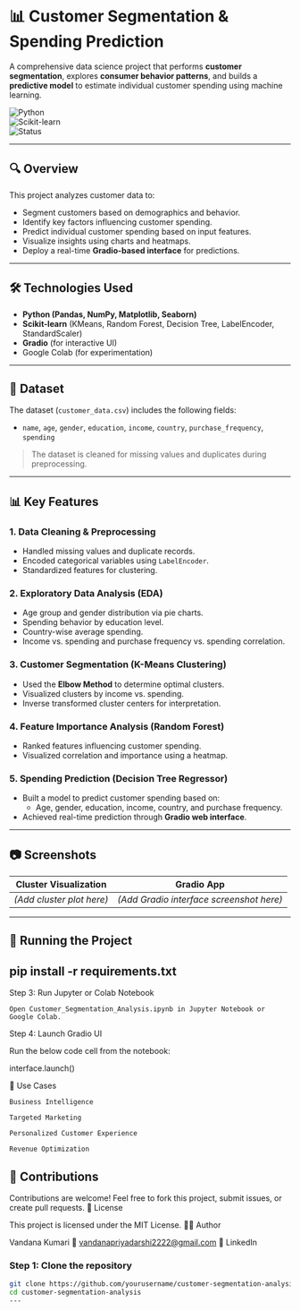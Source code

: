 # 📊 Customer Segmentation & Spending Prediction

A comprehensive data science project that performs **customer segmentation**, explores **consumer behavior patterns**, and builds a **predictive model** to estimate individual customer spending using machine learning.

![Python](https://img.shields.io/badge/Made%20With-Python-blue?style=flat-square)  
![Scikit-learn](https://img.shields.io/badge/Scikit--Learn-0.24+-orange?style=flat-square)  
![Status](https://img.shields.io/badge/Status-Completed-brightgreen?style=flat-square)

---

## 🔍 Overview

This project analyzes customer data to:
- Segment customers based on demographics and behavior.
- Identify key factors influencing customer spending.
- Predict individual customer spending based on input features.
- Visualize insights using charts and heatmaps.
- Deploy a real-time **Gradio-based interface** for predictions.

---

## 🛠️ Technologies Used

- **Python (Pandas, NumPy, Matplotlib, Seaborn)**
- **Scikit-learn** (KMeans, Random Forest, Decision Tree, LabelEncoder, StandardScaler)
- **Gradio** (for interactive UI)
- Google Colab (for experimentation)

---

## 📁 Dataset

The dataset (`customer_data.csv`) includes the following fields:
- `name`, `age`, `gender`, `education`, `income`, `country`, `purchase_frequency`, `spending`

> The dataset is cleaned for missing values and duplicates during preprocessing.

---

## 📊 Key Features

### 1. **Data Cleaning & Preprocessing**
- Handled missing values and duplicate records.
- Encoded categorical variables using `LabelEncoder`.
- Standardized features for clustering.

### 2. **Exploratory Data Analysis (EDA)**
- Age group and gender distribution via pie charts.
- Spending behavior by education level.
- Country-wise average spending.
- Income vs. spending and purchase frequency vs. spending correlation.

### 3. **Customer Segmentation (K-Means Clustering)**
- Used the **Elbow Method** to determine optimal clusters.
- Visualized clusters by income vs. spending.
- Inverse transformed cluster centers for interpretation.

### 4. **Feature Importance Analysis (Random Forest)**
- Ranked features influencing customer spending.
- Visualized correlation and importance using a heatmap.

### 5. **Spending Prediction (Decision Tree Regressor)**
- Built a model to predict customer spending based on:
  - Age, gender, education, income, country, and purchase frequency.
- Achieved real-time prediction through **Gradio web interface**.

---

## 📷 Screenshots

| Cluster Visualization | Gradio App |
|-----------------------|-------------|
| *(Add cluster plot here)* | *(Add Gradio interface screenshot here)* |

---
## 🚀 Running the Project
## pip install -r requirements.txt


Step 3: Run Jupyter or Colab Notebook

    Open Customer_Segmentation_Analysis.ipynb in Jupyter Notebook or Google Colab.

Step 4: Launch Gradio UI

Run the below code cell from the notebook:

interface.launch()

🎯 Use Cases

    Business Intelligence

    Targeted Marketing

    Personalized Customer Experience

    Revenue Optimization

## 🤝 Contributions

Contributions are welcome! Feel free to fork this project, submit issues, or create pull requests.
📄 License

This project is licensed under the MIT License.
🙋‍♀️ Author

Vandana Kumari
📧 vandanapriyadarshi2222@gmail.com
🔗 LinkedIn


### Step 1: Clone the repository
```bash
git clone https://github.com/yourusername/customer-segmentation-analysis.git
cd customer-segmentation-analysis 
---
